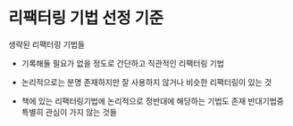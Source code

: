 # 리팩터링 기법 선정 기준

생략된 리팩터링 기법들

-   기록해둘 필요가 없을 정도로 간단하고 직관적인 리팩터링 기법

-   논리적으로는 분명 존재하지만 잘 사용하지 않거나 비슷한 리팩터링이 있는 것

-   책에 있는 리팩터링기법에 논리적으로 정반대에 해당하는 기법도 존재 반대기법중 특별히 관심이 가지 않는 것들
